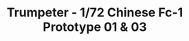 ---
layout: product
title: "Trumpeter - 1/72 Chinese Fc-1 Prototype 01 & 03"
price: "2750" 
desc: "N/A"
img_path: "/assets/img/TRU01658.webp"
brand: "N/A"
available: false
special_offer: false
new: false
soon: false
cat: "010000"
subcat: "013400"
subsubcat: "0N/A"
sifra: "TRU01658"
popular: false
---